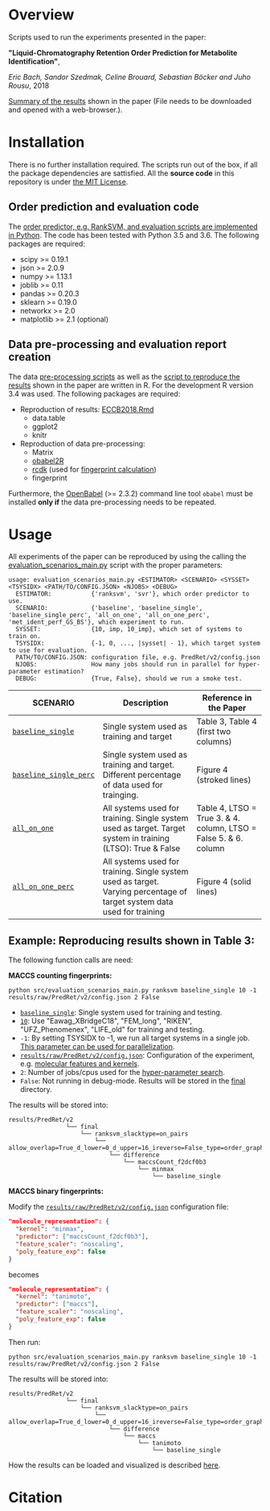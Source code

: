 # Overview

Scripts used to run the experiments presented in the paper:

__"Liquid-Chromatography Retention Order Prediction for Metabolite Identification"__,

_Eric Bach, Sandor Szedmak, Celine Brouard, Sebastian Böcker and Juho Rousu_, 2018

[Summary of the results](results/ECCB2018.html) shown in the paper (File needs
to be downloaded and opened with a web-browser.). 

# Installation

There is no further installation required. The scripts run out of the box, if 
all the package dependencies are sattisfied. All the __source code__ in this repository
is under [the MIT License](LICENSE.txt).

## Order prediction and evaluation code

The [order predictor, e.g. RankSVM, and evaluation scripts are implemented in Python](src/). 
The code has been tested with Python 3.5 and 3.6. The following packages are required:

- scipy >= 0.19.1
- json >= 2.0.9
- numpy >= 1.13.1
- joblib >= 0.11
- pandas >= 0.20.3
- sklearn >= 0.19.0
- networkx >= 2.0
- matplotlib >= 2.1 (optional)

## Data pre-processing and evaluation report creation

The data [pre-processing scripts](data/scripts) as well as the [script to reproduce the results](results/scripts)
shown in the paper are written in R. For the development R version 3.4 was used. 
The following packages are required:

- Reproduction of results: [ECCB2018.Rmd](results/scripts/ECCB2018.Rmd)
    - data.table 
    - ggplot2 
    - knitr 
- Reproduction of data pre-processing:
    - Matrix
    - [obabel2R](https://rdrr.io/github/stanstrup/obabel2R/)
    - [rcdk](https://github.com/rajarshi/cdkr) (used for [fingerprint calculation](data/processed/README.md#fingerprint-calculation))
    - fingerprint

Furthermore, the [OpenBabel](http://openbabel.org/wiki/Main_Page) (>= 2.3.2) 
command line tool ```obabel``` must be installed __only if__ the data 
pre-processing needs to be repeated.

# Usage

All experiments of the paper can be reproduced by using the calling the [evaluation_scenarios_main.py](src/evaluation_scenarios_main.py)
script with the proper parameters:

```
usage: evaluation_scenarios_main.py <ESTIMATOR> <SCENARIO> <SYSSET> <TSYSIDX> <PATH/TO/CONFIG.JSON> <NJOBS> <DEBUG>
  ESTIMATOR:           {'ranksvm', 'svr'}, which order predictor to use.
  SCENARIO:            {'baseline', 'baseline_single', 'baseline_single_perc', 'all_on_one', 'all_on_one_perc', 'met_ident_perf_GS_BS'}, which experiment to run.
  SYSSET:              {10, imp, 10_imp}, which set of systems to train on.
  TSYSIDX:             {-1, 0, ..., |sysset| - 1}, which target system to use for evaluation.
  PATH/TO/CONFIG.JSON: configuration file, e.g. PredRet/v2/config.json
  NJOBS:               How many jobs should run in parallel for hyper-parameter estimation?
  DEBUG:               {True, False}, should we run a smoke test.
```

| __SCENARIO__ | __Description__ | __Reference in the Paper__ |
| ------------ | --------------- | -------------------------- |
| [```baseline_single```](src/evaluation_scenarios_main.py#L708) | Single system used as training and target | Table 3, Table 4 (first two columns) |
| [```baseline_single_perc```](src/evaluation_scenarios_main.py#L737) | Single system used as training and target. Different percentage of data used for trainging. | Figure 4 (stroked lines) |
| [```all_on_one```](src/evaluation_scenarios_main.py#L615) | All systems used for training. Single system used as target. Target system in training (LTSO): True & False | Table 4, LTSO = True 3. & 4. column, LTSO = False 5. & 6. column |
| [```all_on_one_perc```](src/evaluation_scenarios_main.py#L662) | All systems used for training. Single system used as target. Varying percentage of target system data used for training | Figure 4 (solid lines) |

## Example: Reproducing results shown in Table 3:

The following function calls are need:

__MACCS counting fingerprints:__

```
python src/evaluation_scenarios_main.py ranksvm baseline_single 10 -1 results/raw/PredRet/v2/config.json 2 False
```

- [```baseline_single```](src/evaluation_scenarios_main.py#L708): Single system used for training and testing.
- [```10```](results/raw/PredRet/v2/config.json#L7): Use "Eawag_XBridgeC18", "FEM_long", "RIKEN", "UFZ_Phenomenex", "LIFE_old" for training and testing.
- ```-1```: By setting TSYSIDX to -1, we run all target systems in a single job. [This parameter can be used for parallelization](results/scripts/makefiles#combining-evaluation-results-from-parallel-runs).
- [```results/raw/PredRet/v2/config.json```](results/raw/PredRet/v2/config.json): Configuration of the experiment, e.g. [molecular features and kernels](results/raw/PredRet/v2/config.json#L28).
- ```2```: Number of jobs/cpus used for the [hyper-parameter search](src/model_selection_cls.py#L370).
- ```False```: Not running in debug-mode. Results will be stored in the [final](results/raw/PredRet/v2/final) directory.

The results will be stored into: 

```
results/PredRet/v2
                └── final
                    └── ranksvm_slacktype=on_pairs
                        └── allow_overlap=True_d_lower=0_d_upper=16_ireverse=False_type=order_graph
                            └── difference
                                └── maccsCount_f2dcf0b3
                                    └── minmax
                                        └── baseline_single
```

__MACCS binary fingerprints:__

Modify the [```results/raw/PredRet/v2/config.json```](results/raw/PredRet/v2/config.json)
configuration file:

```json
"molecule_representation": {
  "kernel": "minmax",
  "predictor": ["maccsCount_f2dcf0b3"],
  "feature_scaler": "noscaling",
  "poly_feature_exp": false
}
```

becomes

```json
"molecule_representation": {
  "kernel": "tanimoto",
  "predictor": ["maccs"],
  "feature_scaler": "noscaling",
  "poly_feature_exp": false
}
```

Then run:

```
python src/evaluation_scenarios_main.py ranksvm baseline_single 10 -1 results/raw/PredRet/v2/config.json 2 False
```

The results will be stored into:

```
results/PredRet/v2
                └── final
                    └── ranksvm_slacktype=on_pairs
                        └── allow_overlap=True_d_lower=0_d_upper=16_ireverse=False_type=order_graph
                            └── difference
                                └── maccs
                                    └── tanimoto
                                        └── baseline_single
```

How the results can be loaded and visualized is described [here](results/scripts/README.md#helperr-load-results-in-to-r).

# Citation

